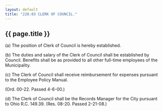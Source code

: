 ```yaml
---
layout: default 
title: "220.03 CLERK OF COUNCIL."
---
```


{{ page.title }}
----------------

​(a) The position of Clerk of Council is hereby established.

​(b) The duties and salary of the Clerk of Council shall be established
by Council. Benefits shall be as provided to all other full-time
employees of the Municipality.

​(c) The Clerk of Council shall receive reimbursement for expenses
pursuant to the Employee Policy Manual.

(Ord. 00-22. Passed 4-6-00.)

​(d) The Clerk of Council shall be the Records Manager for the City
pursuant to Ohio R.C. 149.39. (Res. 08-20. Passed 2-21-08.)
